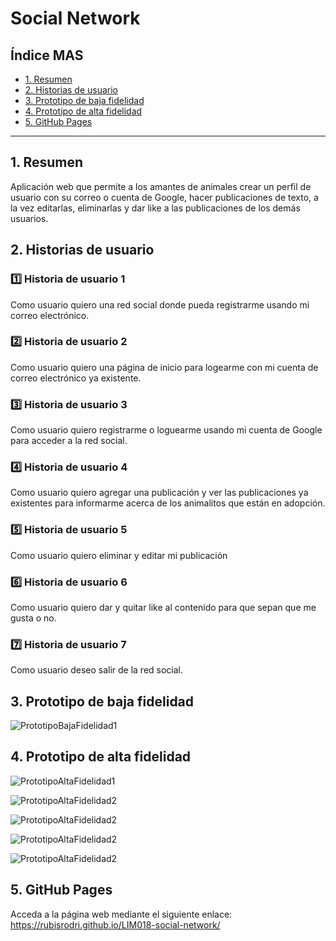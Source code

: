 # Social Network

## Índice MAS

* [1. Resumen](#1-resumen)
* [2. Historias de usuario](#3-historias-de-usuario)
* [3. Prototipo de baja fidelidad](#4-prototipo-de-baja-fidelidad)
* [4. Prototipo de alta fidelidad](#5-prototipo-de-alta-fidelidad)
* [5. GitHub Pages](#5-github-pages)
***

## 1. Resumen

Aplicación web que permite a los amantes de animales crear un perfil de usuario con su correo o cuenta de Google, hacer publicaciones de texto, a la vez editarlas, eliminarlas y dar like a las publicaciones de los demás usuarios.

## 2. Historias de usuario

### :one: Historia de usuario 1
Como usuario quiero una red social donde pueda registrarme usando mi correo electrónico.
### :two: Historia de usuario 2
Como usuario quiero una página de inicio para logearme con mi cuenta de correo electrónico ya existente.
### :three: Historia de usuario 3 
Como usuario quiero registrarme o loguearme usando mi cuenta de Google para acceder a la red social.
### :four: Historia de usuario 4
Como usuario quiero agregar una publicación y ver las publicaciones ya existentes para informarme acerca de los animalitos que están en adopción.
### :five: Historia de usuario 5
Como usuario quiero eliminar y editar mi publicación 
### :six: Historia de usuario 6
Como usuario quiero dar y quitar like al contenido para que sepan que me gusta o no.
### :seven: Historia de usuario 7
Como usuario deseo salir de la red social.


## 3. Prototipo de baja fidelidad

![PrototipoBajaFidelidad1](Prototype.jpg)

## 4. Prototipo de alta fidelidad

![PrototipoAltaFidelidad1](Mobile1.png)

![PrototipoAltaFidelidad2](Mobile2.png)

![PrototipoAltaFidelidad2](Mobile4.png)

![PrototipoAltaFidelidad2](Desktop1.png)

![PrototipoAltaFidelidad2](Desktop2.png)

## 5. GitHub Pages

Acceda a la página web mediante el siguiente enlace: https://rubisrodri.github.io/LIM018-social-network/


